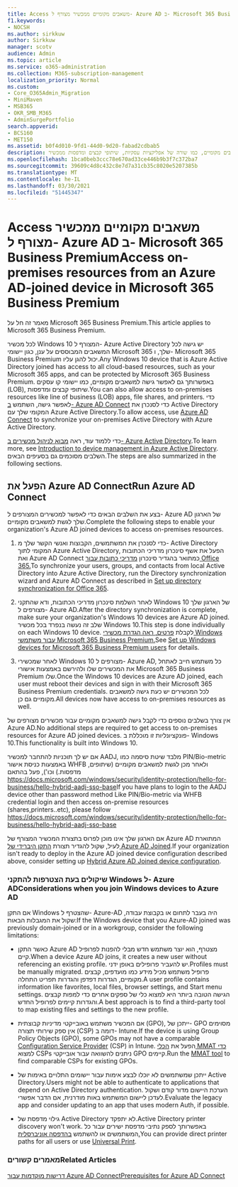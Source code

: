 ```yaml
---
title: Access משאבים מקומיים ממכשיר מצורף ל- Azure AD ב- Microsoft 365 Business
f1.keywords:
- NOCSH
ms.author: sirkkuw
author: Sirkkuw
manager: scotv
audience: Admin
ms.topic: article
ms.service: o365-administration
ms.collection: M365-subscription-management
localization_priority: Normal
ms.custom:
- Core_O365Admin_Migration
- MiniMaven
- MSB365
- OKR_SMB_M365
- AdminSurgePortfolio
search.appverid:
- BCS160
- MET150
ms.assetid: b0f4d010-9fd1-44d0-9d20-fabad2cdbab5
description: למד כיצד לקבל גישה למשאבים מקומיים, כמו שורה של אפליקציות עסקיות, שיתופי קבצים ומדפסות ממכשיר Azure Active Directory המצורף למכשיר Windows 10.
ms.openlocfilehash: 1bca0beb3ccc78e670ad33ce446b9b3f7c372ba7
ms.sourcegitcommit: 39609c4d8c432c8e7d7a31cb35c8020e5207385b
ms.translationtype: MT
ms.contentlocale: he-IL
ms.lasthandoff: 03/30/2021
ms.locfileid: "51445347"
---
```

# <a name="access-on-premises-resources-from-an-azure-ad-joined-device-in-microsoft-365-business-premium"></a><span data-ttu-id="60db7-103">Access משאבים מקומיים ממכשיר מצורף ל- Azure AD ב- Microsoft 365 Business Premium</span><span class="sxs-lookup"><span data-stu-id="60db7-103">Access on-premises resources from an Azure AD-joined device in Microsoft 365 Business Premium</span></span>

<span data-ttu-id="60db7-104">מאמר זה חל על Microsoft 365 Business Premium.</span><span class="sxs-lookup"><span data-stu-id="60db7-104">This article applies to Microsoft 365 Business Premium.</span></span>

<span data-ttu-id="60db7-105">לכל מכשיר Windows 10 המצורף ל- Azure Active Directory יש גישה לכל המשאבים המבוססים על ענן, כגון יישומי Microsoft 365 שלך, ו- Microsoft 365 Business Premium יכול להגן עליו.</span><span class="sxs-lookup"><span data-stu-id="60db7-105">Any Windows 10 device that is Azure Active Directory joined has access to all cloud-based resources, such as your Microsoft 365 apps, and can be protected by Microsoft 365 Business Premium.</span></span> <span data-ttu-id="60db7-106">באפשרותך גם לאפשר גישה למשאבים מקומיים, כמו יישומי קו עסקים (LOB), שיתופי קבצים ומדפסות.</span><span class="sxs-lookup"><span data-stu-id="60db7-106">You can also allow access to on-premises resources like line of business (LOB) apps, file shares, and printers.</span></span> <span data-ttu-id="60db7-107">כדי לאפשר גישה, השתמש [ב- Azure AD Connect](/azure/active-directory/connect/active-directory-aadconnect) כדי לסנכרן את Active Directory המקומי שלך עם Azure Active Directory.</span><span class="sxs-lookup"><span data-stu-id="60db7-107">To allow access, use [Azure AD Connect](/azure/active-directory/connect/active-directory-aadconnect) to synchronize your on-premises Active Directory with Azure Active Directory.</span></span> 

<span data-ttu-id="60db7-108">כדי ללמוד עוד, ראה [מבוא לניהול מכשירים ב- Azure Active Directory](/azure/active-directory/device-management-introduction).</span><span class="sxs-lookup"><span data-stu-id="60db7-108">To learn more, see [Introduction to device management in Azure Active Directory](/azure/active-directory/device-management-introduction).</span></span>
<span data-ttu-id="60db7-109">השלבים מסוכמים גם בסעיפים הבאים.</span><span class="sxs-lookup"><span data-stu-id="60db7-109">The steps are also summarized in the following sections.</span></span>
 
## <a name="run-azure-ad-connect"></a><span data-ttu-id="60db7-110">הפעל את Azure AD Connect</span><span class="sxs-lookup"><span data-stu-id="60db7-110">Run Azure AD Connect</span></span>

<span data-ttu-id="60db7-111">בצע את השלבים הבאים כדי לאפשר למכשירים המצורפים ל- Azure AD של הארגון שלך לגשת למשאבים מקומיים.</span><span class="sxs-lookup"><span data-stu-id="60db7-111">Complete the following steps to enable your organization's Azure AD joined devices to access on-premises resources.</span></span>
  
1. <span data-ttu-id="60db7-112">כדי לסנכרן את המשתמשים, הקבוצות ואנשי הקשר שלך מ- Active Directory המקומי לתוך Azure Active Directory, הפעל את אשף סינכרון מדריכי הכתובות ואת Azure AD Connect כמתואר בהגדיר סינכרון [מדריכי כתובות עבור Office 365.](../enterprise/set-up-directory-synchronization.md)</span><span class="sxs-lookup"><span data-stu-id="60db7-112">To synchronize your users, groups, and contacts from local Active Directory into Azure Active Directory, run the Directory synchronization wizard and Azure AD Connect as described in [Set up directory synchronization for Office 365](../enterprise/set-up-directory-synchronization.md).</span></span>
    
2. <span data-ttu-id="60db7-113">לאחר השלמת סינכרון מדריכי הכתובות, ודא שהתקני Windows 10 של הארגון שלך מצורפים ל- Azure AD.</span><span class="sxs-lookup"><span data-stu-id="60db7-113">After the directory synchronization is complete, make sure your organization's Windows 10 devices are Azure AD joined.</span></span> <span data-ttu-id="60db7-114">שלב זה נעשה בנפרד בכל מכשיר Windows 10.</span><span class="sxs-lookup"><span data-stu-id="60db7-114">This step is done individually on each Windows 10 device.</span></span> <span data-ttu-id="60db7-115">לקבלת [פרטים, ראה הגדרת מכשירי Windows עבור משתמשי Microsoft 365 Business Premium.](set-up-windows-devices.md)</span><span class="sxs-lookup"><span data-stu-id="60db7-115">See [Set up Windows devices for Microsoft 365 Business Premium users](set-up-windows-devices.md) for details.</span></span> 
    
3. <span data-ttu-id="60db7-116">לאחר שמכשירי Windows 10 מצורפים ל- Azure AD, כל משתמש חייב לאתחל את המכשירים שלו ולהירשם באמצעות אישורי Microsoft 365 Business Premium שלו.</span><span class="sxs-lookup"><span data-stu-id="60db7-116">Once the Windows 10 devices are Azure AD joined, each user must reboot their devices and sign in with their Microsoft 365 Business Premium credentials.</span></span> <span data-ttu-id="60db7-117">לכל המכשירים יש כעת גישה למשאבים מקומיים גם כן.</span><span class="sxs-lookup"><span data-stu-id="60db7-117">All devices now have access to on-premises resources as well.</span></span>
    
<span data-ttu-id="60db7-118">אין צורך בשלבים נוספים כדי לקבל גישה למשאבים מקומיים עבור מכשירים מצורפים של Azure AD.</span><span class="sxs-lookup"><span data-stu-id="60db7-118">No additional steps are required to get access to on-premises resources for Azure AD joined devices.</span></span> <span data-ttu-id="60db7-119">פונקציונליות זו מוכללת ב- Windows 10.</span><span class="sxs-lookup"><span data-stu-id="60db7-119">This functionality is built into Windows 10.</span></span> 

<span data-ttu-id="60db7-120">אם יש לך תוכניות להתחבר למכשיר AADJ, מלבד שיטת סיסמה כמו PIN/Bio-metric באמצעות כניסת אישור WHFB ולאחר מכן לגשת למשאבים מקומיים (שיתופים, מדפסות.) וכו'), פעל בהתאם https://docs.microsoft.com/windows/security/identity-protection/hello-for-business/hello-hybrid-aadj-sso-base</span><span class="sxs-lookup"><span data-stu-id="60db7-120">If you have plans to login to the AADJ device other than password method Like PIN/Bio-metric via WHFB credential login and then access on-premise resources (shares,printers..etc), please follow https://docs.microsoft.com/windows/security/identity-protection/hello-for-business/hello-hybrid-aadj-sso-base</span></span>
  
<span data-ttu-id="60db7-121">אם הארגון שלך אינו מוכן לפרוס בתצורת המכשיר המצורף של Azure AD המתוארת לעיל, שקול להגדיר תצורת [התקן היברידי של Azure AD Joined](manage-windows-devices.md).</span><span class="sxs-lookup"><span data-stu-id="60db7-121">If your organization isn't ready to deploy in the Azure AD joined device configuration described above, consider setting up [Hybrid Azure AD Joined device configuration](manage-windows-devices.md).</span></span>
  
### <a name="considerations-when-you-join-windows-devices-to-azure-ad"></a><span data-ttu-id="60db7-122">שיקולים בעת הצטרפות להתקני Windows ל- Azure AD</span><span class="sxs-lookup"><span data-stu-id="60db7-122">Considerations when you join Windows devices to Azure AD</span></span>

<span data-ttu-id="60db7-123">אם התקן Windows שהצטרף ל- Azure-AD היה בעבר לתחום או בקבוצת עבודה, שקול את המגבלות הבאות:</span><span class="sxs-lookup"><span data-stu-id="60db7-123">If the Windows device that you Azure-AD joined was previously domain-joined or in a workgroup, consider the following limitations:</span></span>
  
- <span data-ttu-id="60db7-124">כאשר התקן Azure AD מצטרף, הוא יוצר משתמש חדש מבלי להפנות לפרופיל קיים.</span><span class="sxs-lookup"><span data-stu-id="60db7-124">When a device Azure AD joins, it creates a new user without referencing an existing profile.</span></span> <span data-ttu-id="60db7-125">יש להעביר פרופילים באופן ידני.</span><span class="sxs-lookup"><span data-stu-id="60db7-125">Profiles must be manually migrated.</span></span> <span data-ttu-id="60db7-126">פרופיל משתמש מכיל מידע כמו מועדפים, קבצים מקומיים, הגדרות דפדפן והגדרות תפריט התחלה.</span><span class="sxs-lookup"><span data-stu-id="60db7-126">A user profile contains information like favorites, local files, browser settings, and Start menu settings.</span></span> <span data-ttu-id="60db7-127">הגישה הטובה ביותר היא למצוא כלי של ספקים אחרים כדי למפות קבצים והגדרות קיימים לפרופיל החדש.</span><span class="sxs-lookup"><span data-stu-id="60db7-127">A best approach is to find a third-party tool to map existing files and settings to the new profile.</span></span>

- <span data-ttu-id="60db7-128">אם המכשיר משתמש באובייקטי מדיניות קבוצתית (GPO), ייתכן של- [](/windows/configuration/provisioning-packages/how-it-pros-can-use-configuration-service-providers) GPO מסוימים אין ספק שירותי תצורה (CSP) דומה ב- Intune.</span><span class="sxs-lookup"><span data-stu-id="60db7-128">If the device is using Group Policy Objects (GPO), some GPOs may not have a comparable [Configuration Service Provider](/windows/configuration/provisioning-packages/how-it-pros-can-use-configuration-service-providers) (CSP) in Intune.</span></span> <span data-ttu-id="60db7-129">הפעל את [הכלי MMAT כדי](https://www.microsoft.com/download/details.aspx?id=45520) למצוא CSPs ניתנים להשוואה עבור אובייקטי GPO קיימים.</span><span class="sxs-lookup"><span data-stu-id="60db7-129">Run the [MMAT tool](https://www.microsoft.com/download/details.aspx?id=45520) to find comparable CSPs for existing GPOs.</span></span>

- <span data-ttu-id="60db7-130">ייתכן שמשתמשים לא יוכלו לבצע אימות עבור יישומים התלויים באימות של Active Directory.</span><span class="sxs-lookup"><span data-stu-id="60db7-130">Users might not be able to authenticate to applications that depend on Active Directory authentication.</span></span> <span data-ttu-id="60db7-131">הערכת היישום מדור קודם ושקול לעדכן ליישום המשתמש באות מודרנית, אם הדבר אפשרי.</span><span class="sxs-lookup"><span data-stu-id="60db7-131">Evaluate the legacy app and consider updating to an app that uses modern Auth, if possible.</span></span>

- <span data-ttu-id="60db7-132">גילוי מדפסת של Active Directory לא יתפקד.</span><span class="sxs-lookup"><span data-stu-id="60db7-132">Active Directory printer discovery won't work.</span></span> <span data-ttu-id="60db7-133">באפשרותך לספק נתיבי מדפסת ישירים עבור כל המשתמשים או להשתמש [בהדפסה אוניברסלית.](/universal-print/)</span><span class="sxs-lookup"><span data-stu-id="60db7-133">You can provide direct printer paths for all users or use [Universal Print](/universal-print/).</span></span>

### <a name="related-articles"></a><span data-ttu-id="60db7-134">מאמרים קשורים</span><span class="sxs-lookup"><span data-stu-id="60db7-134">Related Articles</span></span>

[<span data-ttu-id="60db7-135">דרישות מוקדמות עבור Azure AD Connect</span><span class="sxs-lookup"><span data-stu-id="60db7-135">Prerequisites for Azure AD Connect</span></span>](https://docs.microsoft.com/azure/active-directory/hybrid/how-to-connect-install-prerequisites)
